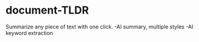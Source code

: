 # document-TLDR

Summarize any piece of text with one click.
-AI summary, multiple styles
-AI keyword extraction
